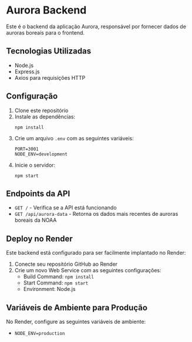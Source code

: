 # Aurora Backend

Este é o backend da aplicação Aurora, responsável por fornecer dados de auroras boreais para o frontend.

## Tecnologias Utilizadas

- Node.js
- Express.js
- Axios para requisições HTTP

## Configuração

1. Clone este repositório
2. Instale as dependências:
   ```
   npm install
   ```
3. Crie um arquivo `.env` com as seguintes variáveis:
   ```
   PORT=3001
   NODE_ENV=development
   ```
4. Inicie o servidor:
   ```
   npm start
   ```

## Endpoints da API

- `GET /` - Verifica se a API está funcionando
- `GET /api/aurora-data` - Retorna os dados mais recentes de auroras boreais da NOAA

## Deploy no Render

Este backend está configurado para ser facilmente implantado no Render:

1. Conecte seu repositório GitHub ao Render
2. Crie um novo Web Service com as seguintes configurações:
   - Build Command: `npm install`
   - Start Command: `npm start`
   - Environment: Node.js

## Variáveis de Ambiente para Produção

No Render, configure as seguintes variáveis de ambiente:

- `NODE_ENV=production`